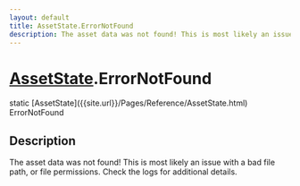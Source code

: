 ```yaml
---
layout: default
title: AssetState.ErrorNotFound
description: The asset data was not found! This is most likely an issue with a bad file path, or file permissions. Check the logs for additional details.
---
```

# [AssetState]({{site.url}}/Pages/Reference/AssetState.html).ErrorNotFound

<div class='signature' markdown='1'>
static [AssetState]({{site.url}}/Pages/Reference/AssetState.html) ErrorNotFound
</div>

## Description
The asset data was not found! This is most likely an issue with a
bad file path, or file permissions. Check the logs for additional
details.

